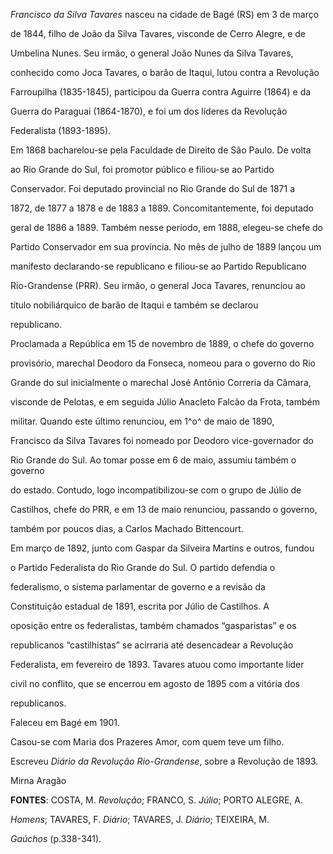 

*Francisco da Silva Tavares* nasceu na cidade de Bagé (RS) em 3 de março

de 1844, filho de João da Silva Tavares, visconde de Cerro Alegre, e de

Umbelina Nunes. Seu irmão, o general João Nunes da Silva Tavares,

conhecido como Joca Tavares, o barão de Itaqui, lutou contra a Revolução

Farroupilha (1835-1845), participou da Guerra contra Aguirre (1864) e da

Guerra do Paraguai (1864-1870), e foi um dos líderes da Revolução

Federalista (1893-1895).



Em 1868 bacharelou-se pela Faculdade de Direito de São Paulo. De volta

ao Rio Grande do Sul, foi promotor público e filiou-se ao Partido

Conservador. Foi deputado provincial no Rio Grande do Sul de 1871 a

1872, de 1877 a 1878 e de 1883 a 1889. Concomitantemente, foi deputado

geral de 1886 a 1889. Também nesse período, em 1888, elegeu-se chefe do

Partido Conservador em sua província. No mês de julho de 1889 lançou um

manifesto declarando-se republicano e filiou-se ao Partido Republicano

Rio-Grandense (PRR). Seu irmão, o general Joca Tavares, renunciou ao

título nobiliárquico de barão de Itaqui e também se declarou

republicano.



Proclamada a República em 15 de novembro de 1889, o chefe do governo

provisório, marechal Deodoro da Fonseca, nomeou para o governo do Rio

Grande do sul inicialmente o marechal José Antônio Correria da Câmara,

visconde de Pelotas, e em seguida Júlio Anacleto Falcão da Frota, também

militar. Quando este último renunciou, em 1^o^ de maio de 1890,

Francisco da Silva Tavares foi nomeado por Deodoro vice-governador do

Rio Grande do Sul. Ao tomar posse em 6 de maio, assumiu também o governo

do estado. Contudo, logo incompatibilizou-se com o grupo de Júlio de

Castilhos, chefe do PRR, e em 13 de maio renunciou, passando o governo,

também por poucos dias, a Carlos Machado Bittencourt.



Em março de 1892, junto com Gaspar da Silveira Martins e outros, fundou

o Partido Federalista do Rio Grande do Sul. O partido defendia o

federalismo, o sistema parlamentar de governo e a revisão da

Constituição estadual de 1891, escrita por Júlio de Castilhos. A

oposição entre os federalistas, também chamados “gasparistas” e os

republicanos “castilhistas” se acirraria até desencadear a Revolução

Federalista, em fevereiro de 1893. Tavares atuou como importante líder

civil no conflito, que se encerrou em agosto de 1895 com a vitória dos

republicanos.



Faleceu em Bagé em 1901.



Casou-se com Maria dos Prazeres Amor, com quem teve um filho.



Escreveu *Diário da Revolução Rio-Grandense*, sobre a Revolução de 1893.



Mirna Aragão



**FONTES**: COSTA, M. *Revolução*; FRANCO, S. *Júlio*; PORTO ALEGRE, A.

*Homens*; TAVARES, F. *Diário*; TAVARES, J. *Diário*; TEIXEIRA, M.

*Gaúchos* (p.338-341).

